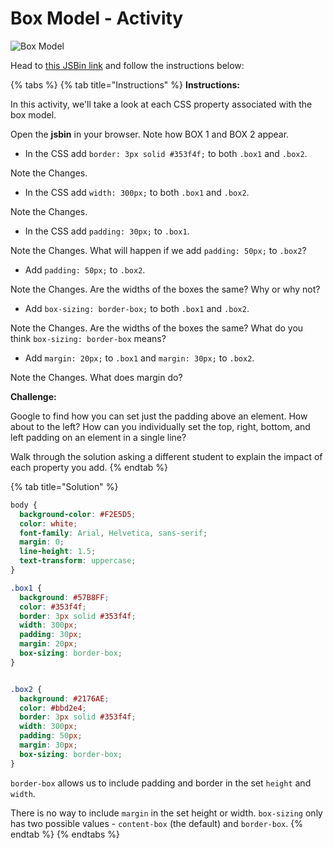 # Box Model - Activity

![Box Model](../../../.gitbook/assets/image.png)

Head to [this JSBin link](https://jsbin.com/yudidic/3/edit?html,css,output) and follow the instructions below:

{% tabs %}
{% tab title="Instructions" %}
**Instructions:**

In this activity, we'll take a look at each CSS property associated with the box model.

Open the **jsbin** in your browser. Note how BOX 1 and BOX 2 appear.

* In the CSS add `border: 3px solid #353f4f;` to both `.box1` and `.box2`.

Note the Changes.

* In the CSS add `width: 300px;` to both `.box1` and `.box2`.

Note the Changes.

* In the CSS add `padding: 30px;` to `.box1`.

Note the Changes. What will happen if we add `padding: 50px;` to `.box2`?

* Add `padding: 50px;` to `.box2`.

Note the Changes. Are the widths of the boxes the same? Why or why not?

* Add `box-sizing: border-box;` to both `.box1` and `.box2`.

Note the Changes. Are the widths of the boxes the same? What do you think `box-sizing: border-box` means?

* Add `margin: 20px;` to `.box1` and `margin: 30px;` to `.box2`.

Note the Changes. What does margin do?

**Challenge:**

Google to find how you can set just the padding above an element. How about to the left? How can you individually set the top, right, bottom, and left padding on an element in a single line?

Walk through the solution asking a different student to explain the impact of each property you add.
{% endtab %}

{% tab title="Solution" %}
```css
body {
  background-color: #F2E5D5;
  color: white;
  font-family: Arial, Helvetica, sans-serif;
  margin: 0;
  line-height: 1.5;
  text-transform: uppercase;
}

.box1 {
  background: #57B8FF;
  color: #353f4f;
  border: 3px solid #353f4f;
  width: 300px;
  padding: 30px;
  margin: 20px;
  box-sizing: border-box;
}


.box2 {
  background: #2176AE;
  color: #bbd2e4;
  border: 3px solid #353f4f;
  width: 300px;
  padding: 50px;
  margin: 30px;
  box-sizing: border-box;
}
```

`border-box` allows us to include padding and border in the set `height` and `width`.

There is no way to include `margin` in the set height or width. `box-sizing` only has two possible values - `content-box` \(the default\) and `border-box`.
{% endtab %}
{% endtabs %}

